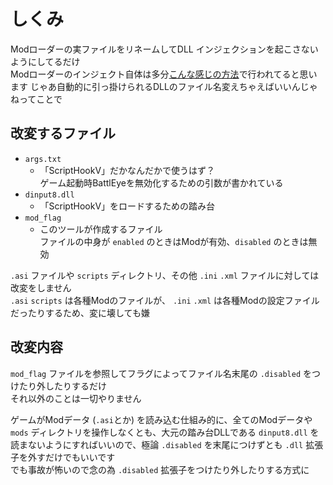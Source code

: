 # しくみ

Modローダーの実ファイルをリネームしてDLL インジェクションを起こさないようにしてるだけ  
Modローダーのインジェクト自体は多分[こんな感じの方法](https://qiita.com/khsk/items/c5ae73732dbad135cf35#%E7%B5%90%E8%AB%96)で行われてると思います じゃあ自動的に引っ掛けられるDLLのファイル名変えちゃえばいいんじゃねってことで

## 改変するファイル

- `args.txt`
  - 「ScriptHookV」だかなんだかで使うはず？  
    ゲーム起動時BattlEyeを無効化するための引数が書かれている
- `dinput8.dll`
  - 「ScriptHookV」をロードするための踏み台
- `mod_flag`
  - このツールが作成するファイル  
    ファイルの中身が `enabled` のときはModが有効、`disabled` のときは無効

`.asi` ファイルや `scripts` ディレクトリ、その他 `.ini` `.xml` ファイルに対しては改変をしません  
`.asi` `scripts` は各種Modのファイルが、 `.ini` `.xml` は各種Modの設定ファイルだったりするため、変に壊しても嫌

## 改変内容

`mod_flag` ファイルを参照してフラグによってファイル名末尾の `.disabled` をつけたり外したりするだけ  
それ以外のことは一切やりません

ゲームがModデータ (`.asi`とか) を読み込む仕組み的に、全てのModデータや `mods` ディレクトリを操作しなくとも、大元の踏み台DLLである `dinput8.dll` を読まないようにすればいいので、極論 `.disabled` を末尾につけずとも `.dll` 拡張子を外すだけでもいいです  
でも事故が怖いので念の為 `.disabled` 拡張子をつけたり外したりする方式に